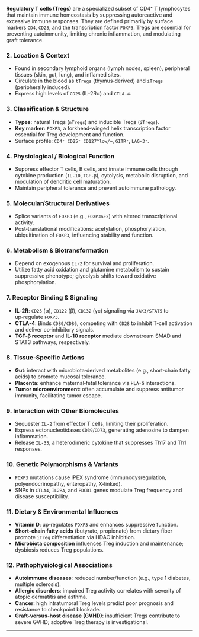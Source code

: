 **Regulatory T cells (Tregs)** are a specialized subset of CD4⁺ T lymphocytes that maintain immune homeostasis by suppressing autoreactive and excessive immune responses. They are defined primarily by surface markers `CD4`, `CD25`, and the transcription factor `FOXP3`. Tregs are essential for preventing autoimmunity, limiting chronic inflammation, and modulating graft tolerance.

### 2. Location & Context
- Found in secondary lymphoid organs (lymph nodes, spleen), peripheral tissues (skin, gut, lung), and inflamed sites.  
- Circulate in the blood as `tTregs` (thymus‑derived) and `iTregs` (peripherally induced).  
- Express high levels of `CD25` (IL‑2Rα) and `CTLA‑4`.

### 3. Classification & Structure
- **Types**: natural Tregs (`nTregs`) and inducible Tregs (`iTregs`).  
- **Key marker**: `FOXP3`, a forkhead‑winged helix transcription factor essential for Treg development and function.  
- Surface profile: `CD4⁺ CD25⁺ CD127^low/−`, `GITR⁺`, `LAG‑3⁺`.

### 4. Physiological / Biological Function
- Suppress effector T cells, B cells, and innate immune cells through cytokine production (`IL‑10`, `TGF‑β`), cytolysis, metabolic disruption, and modulation of dendritic cell maturation.  
- Maintain peripheral tolerance and prevent autoimmune pathology.

### 5. Molecular/Structural Derivatives
- Splice variants of `FOXP3` (e.g., `FOXP3ΔE2`) with altered transcriptional activity.  
- Post‑translational modifications: acetylation, phosphorylation, ubiquitination of `FOXP3`, influencing stability and function.

### 6. Metabolism & Biotransformation
- Depend on exogenous `IL‑2` for survival and proliferation.  
- Utilize fatty acid oxidation and glutamine metabolism to sustain suppressive phenotype; glycolysis shifts toward oxidative phosphorylation.

### 7. Receptor Binding & Signaling
- **IL‑2R**: `CD25` (α), `CD122` (β), `CD132` (γc) signaling via `JAK3/STAT5` to up‑regulate `FOXP3`.  
- **CTLA‑4**: Binds `CD80/CD86`, competing with `CD28` to inhibit T‑cell activation and deliver co‑inhibitory signals.  
- **TGF‑β receptor** and **IL‑10 receptor** mediate downstream SMAD and STAT3 pathways, respectively.

### 8. Tissue‑Specific Actions
- **Gut**: interact with microbiota‑derived metabolites (e.g., short‑chain fatty acids) to promote mucosal tolerance.  
- **Placenta**: enhance maternal‑fetal tolerance via `HLA‑G` interactions.  
- **Tumor microenvironment**: often accumulate and suppress antitumor immunity, facilitating tumor escape.

### 9. Interaction with Other Biomolecules
- Sequester `IL‑2` from effector T cells, limiting their proliferation.  
- Express ectonucleotidases `CD39`/`CD73`, generating adenosine to dampen inflammation.  
- Release `IL‑35`, a heterodimeric cytokine that suppresses Th17 and Th1 responses.

### 10. Genetic Polymorphisms & Variants
- `FOXP3` mutations cause IPEX syndrome (immunodysregulation, polyendocrinopathy, enteropathy, X‑linked).  
- SNPs in `CTLA4`, `IL2RA`, and `PDCD1` genes modulate Treg frequency and disease susceptibility.

### 11. Dietary & Environmental Influences
- **Vitamin D**: up‑regulates `FOXP3` and enhances suppressive function.  
- **Short‑chain fatty acids** (butyrate, propionate) from dietary fiber promote `iTreg` differentiation via HDAC inhibition.  
- **Microbiota composition** influences Treg induction and maintenance; dysbiosis reduces Treg populations.

### 12. Pathophysiological Associations
- **Autoimmune diseases**: reduced number/function (e.g., type 1 diabetes, multiple sclerosis).  
- **Allergic disorders**: impaired Treg activity correlates with severity of atopic dermatitis and asthma.  
- **Cancer**: high intratumoral Treg levels predict poor prognosis and resistance to checkpoint blockade.  
- **Graft‑versus‑host disease (GVHD)**: insufficient Tregs contribute to severe GVHD; adoptive Treg therapy is investigational.

---